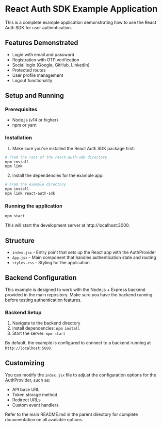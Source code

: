 # React Auth SDK Example Application

This is a complete example application demonstrating how to use the React Auth SDK for user authentication.

## Features Demonstrated

- Login with email and password
- Registration with OTP verification
- Social login (Google, GitHub, LinkedIn)
- Protected routes
- User profile management
- Logout functionality

## Setup and Running

### Prerequisites

- Node.js (v14 or higher)
- npm or yarn

### Installation

1. Make sure you've installed the React Auth SDK package first:

```bash
# From the root of the react-auth-sdk directory
npm install
npm link
```

2. Install the dependencies for the example app:

```bash
# From the example directory
npm install
npm link react-auth-sdk
```

### Running the application

```bash
npm start
```

This will start the development server at http://localhost:3000.

## Structure

- `index.jsx` - Entry point that sets up the React app with the AuthProvider
- `App.jsx` - Main component that handles authentication state and routing
- `styles.css` - Styling for the application

## Backend Configuration

This example is designed to work with the Node.js + Express backend provided in the main repository. Make sure you have the backend running before testing authentication features.

### Backend Setup

1. Navigate to the backend directory
2. Install dependencies: `npm install`
3. Start the server: `npm start`

By default, the example is configured to connect to a backend running at `http://localhost:5000`.

## Customizing

You can modify the `index.jsx` file to adjust the configuration options for the AuthProvider, such as:

- API base URL
- Token storage method
- Redirect URLs
- Custom event handlers

Refer to the main README.md in the parent directory for complete documentation on all available options.
